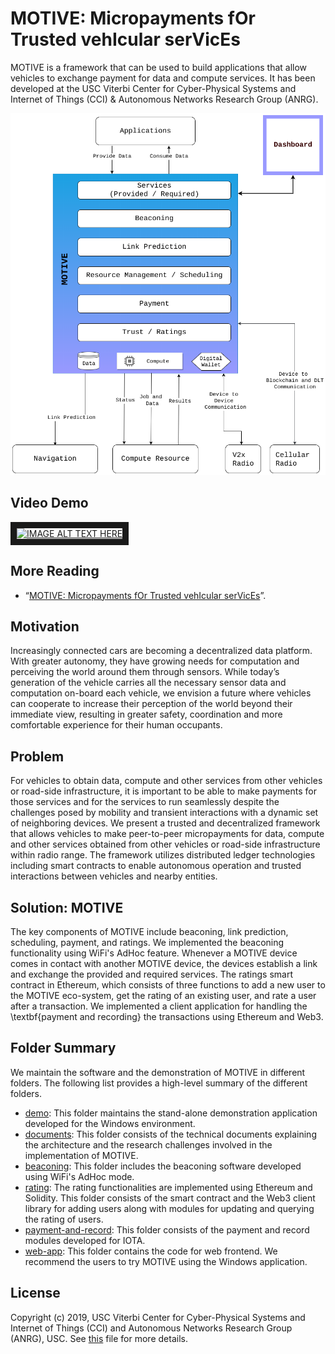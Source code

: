 # MOTIVE: Micropayments fOr Trusted vehIcular serVicEs

MOTIVE is a framework that can be used to build applications that allow vehicles to exchange payment for data and compute services. It has been developed at the USC Viterbi Center for Cyber-Physical Systems and Internet of Things (CCI) & Autonomous Networks Research Group (ANRG).

![MOTIVE Architecture illustration](/documents/Motive-architecture-full.png)

## Video Demo
<a href="http://www.youtube.com/watch?feature=player_embedded&v=qBkDRzxOUrA
" target="_blank"><img src="http://img.youtube.com/vi/qBkDRzxOUrA/0.jpg" 
alt="IMAGE ALT TEXT HERE" width="240" height="180" border="10" /></a>

## More Reading
* “[MOTIVE: Micropayments fOr Trusted vehIcular serVicEs](/documents/Motive.pdf)”. 

## Motivation
Increasingly connected cars are becoming a decentralized data platform. With greater autonomy, they have growing needs for computation and perceiving the world around them through sensors. While today’s generation of the vehicle carries all the necessary sensor data and computation on-board each vehicle, we envision a future where vehicles can cooperate to increase their perception of the world beyond their immediate view, resulting in greater safety, coordination and more comfortable experience for their human occupants.
## Problem
For vehicles to obtain data, compute and other services from other vehicles or road-side infrastructure, it is important to be able to make payments for those services and for the services to run seamlessly despite the challenges posed by mobility and transient interactions with a dynamic set of neighboring devices. We present a trusted and decentralized framework that allows vehicles to make peer-to-peer micropayments for data, compute and other services obtained from other vehicles or road-side infrastructure within radio range. The framework utilizes distributed ledger technologies including smart contracts to enable autonomous operation and trusted interactions between vehicles and nearby entities.
## Solution: MOTIVE
The key components of MOTIVE include beaconing, link prediction, scheduling, payment, and ratings. We implemented the beaconing functionality using WiFi's AdHoc feature. Whenever a MOTIVE device comes in contact with another MOTIVE device, the devices establish a link and exchange the provided and required services. The ratings smart contract in Ethereum, which consists of three functions to add a new user to the MOTIVE eco-system, get the rating of an existing user, and rate a user after a transaction. We implemented a client application for handling the \textbf{payment and recording} the transactions using Ethereum and Web3.

## Folder Summary
We maintain the software and the demonstration of MOTIVE in different folders. The following list provides a high-level summary of the different folders.

* [demo](/demo/): This folder maintains the stand-alone demonstration application developed for the Windows environment.
* [documents](/documents/): This folder consists of the technical documents explaining the architecture and the research challenges involved in the implementation of MOTIVE.
* [beaconing](/beaconing/): This folder includes the beaconing software developed using WiFi's AdHoc mode. 
* [rating](/rating/): The rating functionalities are implemented using Ethereum and Solidity. This folder consists of the smart contract and the Web3 client library for adding users along with modules for updating and querying the rating of users.
* [payment-and-record](/payment-and-record/): This folder consists of the payment and record modules developed for IOTA.
* [web-app](/web-app/): This folder contains the code for web frontend. We recommend the users to try MOTIVE using the Windows application.

## License
Copyright (c) 2019, USC Viterbi Center for Cyber-Physical Systems and Internet of Things (CCI) and Autonomous Networks Research Group (ANRG), USC. See [this](LICENSE.txt) file for more details.

